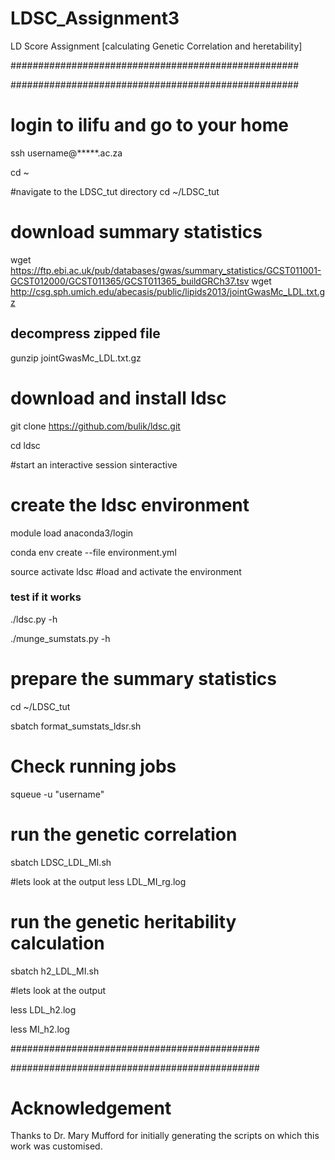 # LDSC_Assignment3
LD Score Assignment [calculating Genetic Correlation and heretability]

####################################################

####################################################

# login to ilifu and go to your home
ssh username@*****.ac.za

cd ~

#navigate to the LDSC_tut directory 
cd ~/LDSC_tut

# download summary statistics 
wget https://ftp.ebi.ac.uk/pub/databases/gwas/summary_statistics/GCST011001-GCST012000/GCST011365/GCST011365_buildGRCh37.tsv
wget http://csg.sph.umich.edu/abecasis/public/lipids2013/jointGwasMc_LDL.txt.gz

## decompress zipped file
gunzip jointGwasMc_LDL.txt.gz

# download and install ldsc
git clone https://github.com/bulik/ldsc.git


cd ldsc

#start an interactive session
sinteractive 

# create the ldsc environment
module load anaconda3/login

conda env create --file environment.yml

source activate ldsc #load and activate the environment

### test if it works
./ldsc.py -h

./munge_sumstats.py -h

# prepare the summary statistics
cd ~/LDSC_tut

sbatch format_sumstats_ldsr.sh

# Check running jobs
squeue -u "username"

# run the genetic correlation
sbatch LDSC_LDL_MI.sh

#lets look at the output
less LDL_MI_rg.log

# run the genetic heritability calculation
sbatch h2_LDL_MI.sh

#lets look at the output

less LDL_h2.log

less MI_h2.log

#############################################

#############################################
# Acknowledgement
Thanks to Dr. Mary Mufford for initially generating the scripts on which this work was customised.
